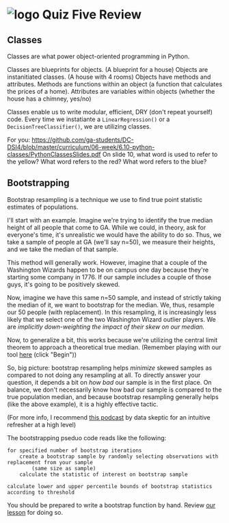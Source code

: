 # ![logo](https://ga-dash.s3.amazonaws.com/production/assets/logo-9f88ae6c9c3871690e33280fcf557f33.png) Quiz Five Review

## Classes

Classes are what power object-oriented programming in Python.

Classes are blueprints for objects. (A blueprint for a house)
Objects are instanitiated classes. (A house with 4 rooms)
Objects have methods and attributes. Methods are functions within an object (a function that calculates the prices of a home). Attributes are variables within objects (whether the house has a chimney, yes/no)

Classes enable us to write modular, efficient, DRY (don't repeat yourself) code. Every time we instatiante a `LinearRegression()` or a `DecisionTreeClassifier()`, we are utilizing classes.

For you:
https://github.com/ga-students/DC-DSI4/blob/master/curriculum/06-week/6.10-python-classes/PythonClassesSlides.pdf On slide 10, what word is used to refer to the yellow? What word refers to the red? What word refers to the blue?

## Bootstrapping

Bootstrap resampling is a technique we use to find true point statistic estimates of populations.

I'll start with an example. Imagine we're trying to identify the true median height of all people that come to GA. While we could, in theory, ask for everyone's time, it's unrealistic we would have the ability to do so. Thus, we take a sample of people at GA (we'll say n=50), we measure their heights, and we take the median of that sample.

This method will generally work. However, imagine that a couple of the Washington Wizards happen to be on campus one day because they're starting some company in 1776. If our sample includes a couple of those guys, it's going to be positively skewed.

Now, imagine we have this same n=50 sample, and instead of strictly taking the median of it, we want to bootstrap for the median. We, thus, resample our 50 people (with replacement). In this resampling, it is increasingly less likely that we select one of the two Washington Wizard outlier players. We are *implicitly down-weighting the impact of their skew on our median.*

Now, to generalize a bit, this works because we're utilizing the central limit theorem to approach a theoretical true median. (Remember playing with our tool [here](http://onlinestatbook.com/stat_sim/sampling_dist/index.html) (click "Begin"))

So, big picture: bootstrap resampling helps _minimize_ skewed samples as compared to not doing any resampling at all. To directly answer your question, it depends a bit on _how bad_ our sample is in the first place. On balance, we don't necessarily know how bad our sample is compared to the true population median, and because bootstrap resampling generally helps (like the above example), it is a highly effective tactic.

(For more info, I recommend [this podcast](https://dataskeptic.com/blog/episodes/2016/the-bootstrap ) by data skeptic for an intuitive refresher at a high level)

The bootstrapping pseduo code reads like the following:

```
for specified number of bootstrap iterations
    create a bootstrap sample by randomly selecting observations with replacement from your sample 
        (same size as sample)
    calculate the statistic of interest on bootstrap sample

calculate lower and upper percentile bounds of bootstrap statistics according to threshold
```

You should be prepared to write a bootstrap function by hand. Review [our lesson](https://github.com/ga-students/DC-DSI4/tree/master/curriculum/06-week/6.09-bootstrapping) for doing so.

